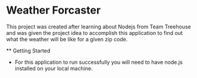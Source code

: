 # Weather Forcaster

This project was created after learning about Nodejs from Team Treehouse and was given the project idea to accomplish this application to find out what the weather will be like for a given zip code.

** Getting Started

* For this application to run successfully you will need to have node.js installed on your local machine.
```javascript

```

